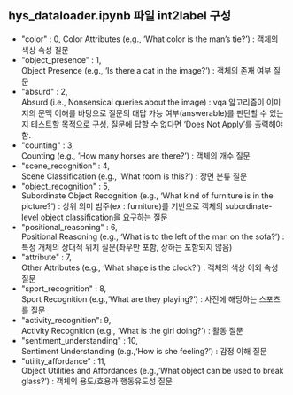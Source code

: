 ## hys_dataloader.ipynb 파일 int2label 구성
- "color" : 0, 
Color Attributes (e.g., ‘What color is the man’s tie?’) : 객체의 색상 속성 질문
- "object_presence" : 1,  
Object Presence (e.g., ‘Is there a cat in the image?’) : 객체의 존재 여부 질문
- "absurd" : 2,  
Absurd (i.e., Nonsensical queries about the image) : vqa 알고리즘이 이미지의 문맥 이해를 바탕으로 질문의 대답 가능 여부(answerable)를 판단할 수 있는지 테스트할 목적으로 구성. 질문에 답할 수 없다면 ‘Does Not Apply’를 출력해야 함. 
- "counting" : 3,  
Counting (e.g., ’How many horses are there?’) : 객체의 개수 질문
- "scene_recognition" : 4,  
Scene Classification (e.g., ‘What room is this?’) : 장면 분류 질문 
- "object_recognition" : 5,  
Subordinate Object Recognition (e.g., ‘What kind of furniture is in the picture?’) : 상위 의미 범주(ex : furniture)를 기반으로 객체의 subordinate-level object classification을 요구하는 질문 
- "positional_reasoning" : 6,  
Positional Reasoning (e.g., ‘What is to the left of the man on the sofa?’) : 특정 개체의 상대적 위치 질문(좌우만 포함, 상하는 포함되지 않음) 
- "attribute" : 7,  
Other Attributes (e.g., ‘What shape is the clock?’) : 객체의 색상 이외 속성 질문
- "sport_recognition" : 8,  
Sport Recognition (e.g.,‘What are they playing?’) : 사진에 해당하는 스포츠를 질문 
- "activity_recognition": 9,  
Activity Recognition (e.g., ‘What is the girl doing?’) : 활동 질문
- "sentiment_understanding" : 10,  
Sentiment Understanding (e.g.,‘How is she feeling?’) : 감정 이해 질문
- "utility_affordance" : 11,  
Object Utilities and Affordances (e.g.,‘What object can be used to break glass?’) : 객체의 용도/효용과 행동유도성 질문 